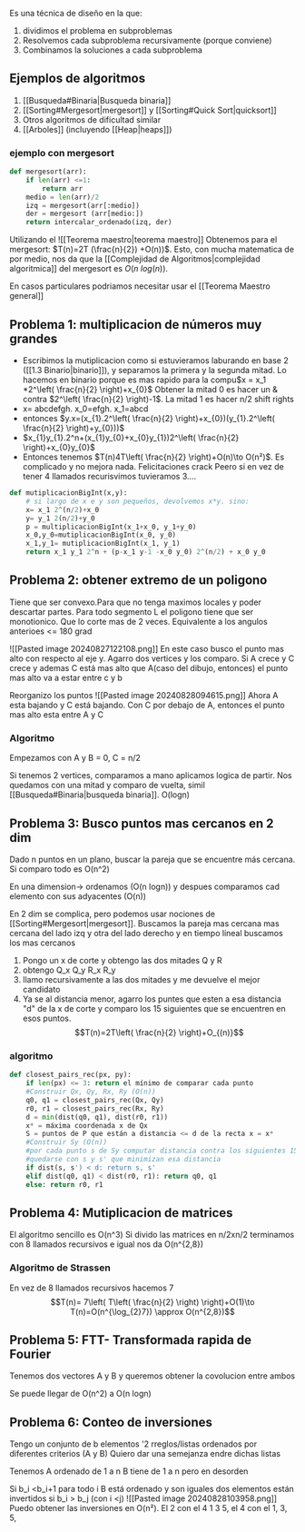 Es una técnica de diseño en la que:
1. dividimos el problema en subproblemas
2. Resolvemos cada subproblema recursivamente (porque conviene)
3. Combinamos la soluciones a cada subproblema

## Ejemplos de algoritmos
1. [[Busqueda#Binaria|Busqueda binaria]]
2. [[Sorting#Mergesort|mergesort]] y [[Sorting#Quick Sort|quicksort]]
3. Otros algoritmos de dificultad similar 
4. [[Arboles]] (incluyendo [[Heap|heaps]])

### ejemplo con mergesort 
```python
def mergesort(arr):
	if len(arr) <=1:
		return arr
	medio = len(arr)/2
	izq = mergesort(arr[:medio])
	der = mergesort (arr[medio:])
	return intercalar_ordenado(izq, der)
```
Utilizando el ![[Teorema maestro|teorema maestro]]
Obtenemos para el mergesort: $T(n)=2T (\frac{n}{2}) +O(n))$. Esto, con mucha matematica de por medio, nos da que la [[Complejidad de Algoritmos|complejidad algoritmica]] del mergesort es $O(n\ log(n))$.

En casos particulares podriamos necesitar usar el [[Teorema Maestro general]]


## Problema 1:  multiplicacion de números muy grandes
- Escribimos la mutiplicacion como si estuvieramos laburando en base 2 ([[1.3 Binario|binario]]), y separamos la primera y la segunda mitad. Lo hacemos en binario porque es mas rapido para la compu$x = x_1 *2^\left( \frac{n}{2} \right)+x_{0}$
 Obtener la mitad 0 es hacer un & contra $2^\left( \frac{n}{2} \right)-1$. La mitad 1 es hacer n/2 shift rights
- x= abcdefgh. x_0=efgh. x_1=abcd
- entonces $y.x=(x_{1}.2^\left( \frac{n}{2} \right)+x_{0})(y_{1}.2^\left( \frac{n}{2} \right)+y_{0}))$
- $x_{1}y_{1}.2^n+(x_{1}y_{0}+x_{0}y_{1})2^\left( \frac{n}{2} \right)+x_{0}y_{0}$
- Entonces tenemos $T(n)4T\left( \frac{n}{2} \right)+O(n)\to O(n²)$. Es complicado y no mejora nada. Felicitaciones crack
Peero si en vez de tener 4 llamados recurisvimos tuvieramos 3....

```python
def mutiplicacionBigInt(x,y):
	# si largo de x e y son pequeños, devolvemos x*y. sino:
	x= x_1 2^(n/2)+x_0
	y= y_1 2(n/2)+y_0
	p = multiplicacionBigInt(x_1+x_0, y_1+y_0)
	x_0,y_0=mutiplicacionBigInt(x_0, y_0)
	x_1,y_1= mutiplicacionBigInt(x_1, y_1)
	return x_1 y_1 2^n + (p-x_1 y-1 -x_0 y_0) 2^(n/2) + x_0 y_0

```

## Problema 2: obtener extremo de un poligono
Tiene que ser convexo.Para que no tenga maximos locales y poder descartar partes. Para todo segmento L el poligono tiene que ser monotionico. Que lo corte mas de 2 veces. Equivalente a los angulos anterioes <= 180 grad 

![[Pasted image 20240827122108.png]]
En este caso busco el punto mas alto con respecto al eje y. Agarro dos vertices y los comparo. Si A crece y C crece y ademas C está mas alto que A(caso del dibujo, entonces) el punto mas alto va a estar entre c y b 

Reorganizo los puntos
![[Pasted image 20240828094615.png]]
Ahora A esta bajando y C está bajando. Con C por debajo de A, entonces el punto mas alto esta entre A y C


### Algoritmo

Empezamos con A y B = 0, C = n/2

Si tenemos 2 vertices, comparamos a mano 
aplicamos logica de partir. 
Nos quedamos con una mitad y comparo de vuelta, simil [[Busqueda#Binaria|busqueda binaria]]. O(logn)


## Problema 3: Busco puntos mas cercanos en 2 dim
Dado n puntos en un plano, buscar la pareja que se encuentre más cercana. 
Si comparo todo es O(n^2)

En una dimension-> ordenamos (O(n logn)) y despues comparamos cad elemento con sus adyacentes (O(n))

En 2 dim se complica, pero podemos usar nociones de [[Sorting#Mergesort|mergesort]]. Buscamos la pareja mas cercana mas cercana del lado izq y otra del lado derecho y en tiempo lineal buscamos los mas cercanos
1. Pongo un x de corte y obtengo las dos mitades Q y R
2. obtengo Q_x Q_y R_x R_y 
3. llamo recursivamente a las dos mitades y me devuelve el mejor candidato
4. Ya se al distancia menor, agarro los puntes que esten a esa distancia "d" de la x de corte y comparo los 15 siguientes que se encuentren en esos puntos. 
$$T(n)=2T\left( \frac{n}{2} \right)+O_{(n)}$$

### algoritmo
```python
def closest_pairs_rec(px, py):
	if len(px) <= 3: return el mínimo de comparar cada punto
	#Construir Qx, Qy, Rx, Ry (O(n))
	q0, q1 = closest_pairs_rec(Qx, Qy)
	r0, r1 = closest_pairs_rec(Rx, Ry)
	d = min(dist(q0, q1), dist(r0, r1))
	x* = máxima coordenada x de Qx
	S = puntos de P que están a distancia <= d de la recta x = x*
	#Construir Sy (O(n))
	#por cada punto s de Sy computar distancia contra los siguientes 15 puntos
	#quedarse con s y s' que minimizan esa distancia
	if dist(s, s') < d: return s, s'
	elif dist(q0, q1) < dist(r0, r1): return q0, q1
	else: return r0, r1

```

## Problema 4: Mutiplicacion de matrices
El algoritmo sencillo es O(n^3)
Si divido las matrices en n/2xn/2 terminamos con 8 llamados recursivos e igual nos da O(n^{2,8})
### Algoritmo de Strassen
En vez de 8 llamados recursivos hacemos 7
$$T(n)= 7\left( T\left( \frac{n}{2} \right) \right)+O(1)\to T(n)=O(n^{\log_{2}7}) \approx O(n^{2,8})$$

## Problema 5: FTT- Transformada rapida de Fourier

Tenemos dos vectores A y B y queremos obtener la covolucion entre ambos

Se puede llegar de O(n^2) a O(n logn)

## Problema 6: Conteo de inversiones 
Tengo un conjunto de b elementos '2 rreglos/listas ordenados por diferentes criterios (A y B)
Quiero dar una semejanza endre dichas listas

Tenemos A ordenado de 1 a n B tiene de 1 a n pero en desorden 

Si b_i <b_i+1 para todo i B está ordenado y son iguales
dos elementos están invertidos si b_i > b_j (con i <j)
![[Pasted image 20240828103958.png]]
Puedo obtener las inversiones en O(n²). El 2 con el 4 1 3 5, el 4 con el 1, 3, 5, 
